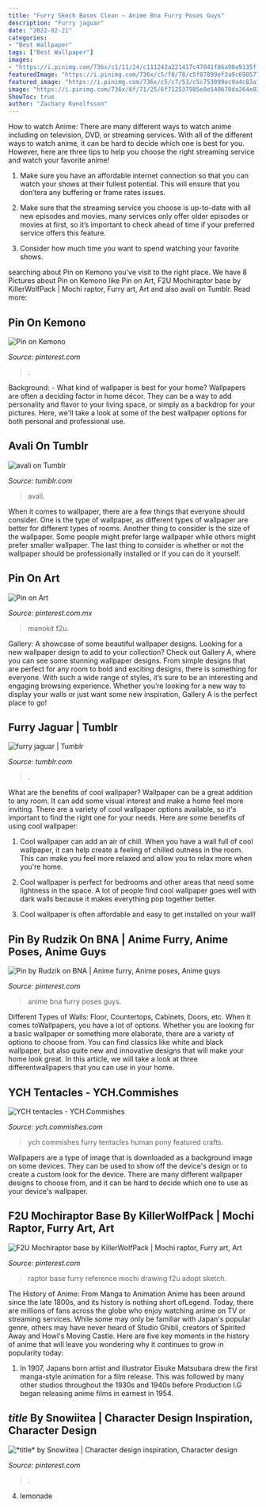 ```yaml
---
title: "Furry Skech Bases Clean ~ Anime Bna Furry Poses Guys"
description: "Furry jaguar"
date: "2022-02-21"
categories:
- "Best Wallpaper"
tags: ["Best Wallpaper"]
images:
- "https://i.pinimg.com/736x/c1/11/24/c111242a221417c47041f86a90a9135f.jpg"
featuredImage: "https://i.pinimg.com/736x/c5/f8/78/c5f87899ef3a9c690577cf47097d4fd6.jpg"
featured_image: "https://i.pinimg.com/736x/c5/c7/53/c5c753099ec9a4c83a103935e2b83c05.jpg"
image: "https://i.pinimg.com/736x/6f/71/25/6f712537985e8e540670da264e0334c3.jpg"
ShowToc: true
author: "Zachary Runolfsson"
---
```



How to watch Anime: There are many different ways to watch anime including on television, DVD, or streaming services.
With all of the different ways to watch anime, it can be hard to decide which one is best for you. However, here are three tips to help you choose the right streaming service and watch your favorite anime!
1. Make sure you have an affordable internet connection so that you can watch your shows at their fullest potential. This will ensure that you don’tera any buffering or frame rates issues.

2. Make sure that the streaming service you choose is up-to-date with all new episodes and movies. many services only offer older episodes or movies at first, so it’s important to check ahead of time if your preferred service offers this feature.

3. Consider how much time you want to spend watching your favorite shows.

	

		
searching about Pin on Kemono you've visit to the right place. We have 8 Pictures about Pin on Kemono like Pin on Art, F2U Mochiraptor base by KillerWolfPack | Mochi raptor, Furry art, Art and also avali on Tumblr. Read more:
		
    
## Pin On Kemono

<img loading=lazy src="https://i.pinimg.com/736x/ad/76/f8/ad76f8d80420920ad74ffa35f20488ee.jpg" onerror="this.onerror=null;this.src='https://tse1.mm.bing.net/th?id=OIP.jX-7gSWuwefwhQ6DCKgfbgHaFP&amp;pid=15.1';" alt="Pin on Kemono">

_Source: pinterest.com_

>. 

	

Background: - What kind of wallpaper is best for your home?
Wallpapers are often a deciding factor in home décor. They can be a way to add personality and flavor to your living space, or simply as a backdrop for your pictures. Here, we'll take a look at some of the best wallpaper options for both personal and professional use.

    
## Avali On Tumblr

<img loading=lazy src="https://66.media.tumblr.com/5b39ec4e7fb572fa9350dba6efe59e1a/tumblr_ni38392P8f1tq9u9do1_500.png" onerror="this.onerror=null;this.src='https://tse2.mm.bing.net/th?id=OIP._VpuUskxtZuN0JNY0BIr_QHaE6&amp;pid=15.1';" alt="avali on Tumblr">

_Source: tumblr.com_

>avali. 

	

When it comes to wallpaper, there are a few things that everyone should consider. One is the type of wallpaper, as different types of wallpaper are better for different types of rooms. Another thing to consider is the size of the wallpaper. Some people might prefer large wallpaper while others might prefer smaller wallpaper. The last thing to consider is whether or not the wallpaper should be professionally installed or if you can do it yourself.

    
## Pin On Art

<img loading=lazy src="https://i.pinimg.com/736x/c1/11/24/c111242a221417c47041f86a90a9135f.jpg" onerror="this.onerror=null;this.src='https://tse4.mm.bing.net/th?id=OIP.9rx92yJj3dAXHbQ4Cg6KVAHaIW&amp;pid=15.1';" alt="Pin on Art">

_Source: pinterest.com.mx_

>manokit f2u. 

	

Gallery: A showcase of some beautiful wallpaper designs.
Looking for a new wallpaper design to add to your collection? Check out Gallery A, where you can see some stunning wallpaper designs. From simple designs that are perfect for any room to bold and exciting designs, there is something for everyone. With such a wide range of styles, it’s sure to be an interesting and engaging browsing experience. Whether you’re looking for a new way to display your walls or just want some new inspiration, Gallery A is the perfect place to go!





	
	
    
## Furry Jaguar | Tumblr

<img loading=lazy src="https://64.media.tumblr.com/1aa91c725336a5e79973095d9313041f/3bb9b4eba3e5599b-d8/s500x750/4d9fe5dfa48c509a1815a782d6eba4c61fc636e8.png" onerror="this.onerror=null;this.src='https://tse1.mm.bing.net/th?id=OIP.C8aCmptBWhaHFI_wYRYUVgHaJ9&amp;pid=15.1';" alt="furry jaguar | Tumblr">

_Source: tumblr.com_

>. 

	

What are the benefits of cool wallpaper?
Wallpaper can be a great addition to any room. It can add some visual interest and make a home feel more inviting. There are a variety of cool wallpaper options available, so it's important to find the right one for your needs. Here are some benefits of using cool wallpaper: 
1. Cool wallpaper can add an air of chill. When you have a wall full of cool wallpaper, it can help create a feeling of chilled outness in the room. This can make you feel more relaxed and allow you to relax more when you're home. 

2. Cool wallpaper is perfect for bedrooms and other areas that need some lightness in the space. A lot of people find cool wallpaper goes well with dark walls because it makes everything pop together better. 

3. Cool wallpaper is often affordable and easy to get installed on your wall!

    
## Pin By Rudzik On BNA | Anime Furry, Anime Poses, Anime Guys

<img loading=lazy src="https://i.pinimg.com/736x/c5/f8/78/c5f87899ef3a9c690577cf47097d4fd6.jpg" onerror="this.onerror=null;this.src='https://tse4.mm.bing.net/th?id=OIP.TWiF6ZhAmS-Fiu2iKpcrDwHaJ3&amp;pid=15.1';" alt="Pin by Rudzik on BNA | Anime furry, Anime poses, Anime guys">

_Source: pinterest.com_

>anime bna furry poses guys. 

	

Different Types of Walls: Floor, Countertops, Cabinets, Doors, etc.
When it comes toWallpapers, you have a lot of options. Whether you are looking for a basic wallpaper or something more elaborate, there are a variety of options to choose from. You can find classics like white and black wallpaper, but also quite new and innovative designs that will make your home look great. In this article, we will take a look at three differentwallpapers that you can use in your home.

    
## YCH Tentacles - YCH.Commishes

<img loading=lazy src="https://ych.commishes.com/image/resize/617838/700/" onerror="this.onerror=null;this.src='https://tse3.mm.bing.net/th?id=OIP.xdCG8rV5us1qAQAim6fndAHaGU&amp;pid=15.1';" alt="YCH tentacles - YCH.Commishes">

_Source: ych.commishes.com_

>ych commishes furry tentacles human pony featured crafts. 

	

Wallpapers are a type of image that is downloaded as a background image on some devices. They can be used to show off the device's design or to create a custom look for the device. There are many different wallpaper designs to choose from, and it can be hard to decide which one to use as your device's wallpaper.

    
## F2U Mochiraptor Base By KillerWolfPack | Mochi Raptor, Furry Art, Art

<img loading=lazy src="https://i.pinimg.com/736x/6f/71/25/6f712537985e8e540670da264e0334c3.jpg" onerror="this.onerror=null;this.src='https://tse1.mm.bing.net/th?id=OIP.QOr89vPtn6NSbJuD4g0EIQHaFj&amp;pid=15.1';" alt="F2U Mochiraptor base by KillerWolfPack | Mochi raptor, Furry art, Art">

_Source: pinterest.com_

>raptor base furry reference mochi drawing f2u adopt sketch. 

	

The History of Anime: From Manga to Animation
Anime has been around since the late 1800s, and its history is nothing short ofLegend. Today, there are millions of fans across the globe who enjoy watching anime on TV or streaming services. While some may only be familiar with Japan's popular genre, others may have never heard of Studio Ghibli, creators of Spirited Away and Howl's Moving Castle. Here are five key moments in the history of anime that will leave you wondering why it continues to grow in popularity today:
1) In 1907, Japans born artist and illustrator Eisuke Matsubara drew the first manga-style animation for a film release. This was followed by many other studios throughout the 1930s and 1940s before Production I.G began releasing anime films in earnest in 1954.

    
## *title* By Snowiitea | Character Design Inspiration, Character Design

<img loading=lazy src="https://i.pinimg.com/736x/c5/c7/53/c5c753099ec9a4c83a103935e2b83c05.jpg" onerror="this.onerror=null;this.src='https://tse2.mm.bing.net/th?id=OIP.UbkD3A5M3Fklx9aLObtuxQHaIe&amp;pid=15.1';" alt="*title* by Snowiitea | Character design inspiration, Character design">

_Source: pinterest.com_

>. 

	

4. lemonade 

